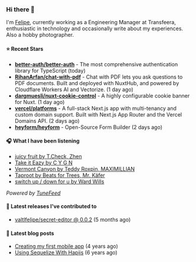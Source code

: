 ### Hi there 👋

I'm [Felipe](https://felipevm.com), currently working as a Engineering Manager at Transfeera, enthusiastic in technology and occasionally write about my experiences. Also a hobby photographer.

#### ⭐ Recent Stars
- **[better-auth/better-auth](https://github.com/better-auth/better-auth)** - The most comprehensive authentication library for TypeScript (today)
- **[RihanArfan/chat-with-pdf](https://github.com/RihanArfan/chat-with-pdf)** - Chat with PDF lets you ask questions to PDF documents. Built and deployed with NuxtHub, and powered by Cloudflare Workers AI and Vectorize. (1 day ago)
- **[dargmuesli/nuxt-cookie-control](https://github.com/dargmuesli/nuxt-cookie-control)** - A highly configurable cookie banner for Nuxt. (1 day ago)
- **[vercel/platforms](https://github.com/vercel/platforms)** - A full-stack Next.js app with multi-tenancy and custom domain support. Built with Next.js App Router and the Vercel Domains API. (2 days ago)
- **[heyform/heyform](https://github.com/heyform/heyform)** - Open-Source Form Builder (2 days ago)

#### 🎧 What I have been listening
- [juicy fruit by T.Check, Zhen](https://open.spotify.com/track/4tltjTbjf0KmlbXu0UXTDJ)
- [Take it Eazy by C Y G N](https://open.spotify.com/track/384nVRHQL8ehIPde8mb5Ow)
- [Vermont Canyon by Teddy Roxpin, MAXIMILLIAN](https://open.spotify.com/track/2eZVu48i91DhaYZMJ0ttXa)
- [Taproot by Beats for Trees, Mr. Käfer](https://open.spotify.com/track/0M9s15GFz78rNi2t5Lgv7L)
- [switch up / down for u by Ward Wills](https://open.spotify.com/track/7iEuxDL3WNTRuZUcDWKm4e)

_Powered by [TuneFeed](https://tunefeed.app?ref=valtlfelipe-gh-profile)_ 

#### 🚀 Latest releases I've contributed to


- [valtlfelipe/secret-editor @ 0.0.2](https://github.com/valtlfelipe/secret-editor/releases/tag/0.0.2) (5 months ago)

#### 📄 Latest blog posts
- [Creating my first mobile app](https://felipevm.com/posts/creating-my-first-mobile-app/) (4 years ago)
- [Using Sequelize With Hapijs](https://felipevm.com/posts/using-sequelize-with-hapijs/) (6 years ago)
